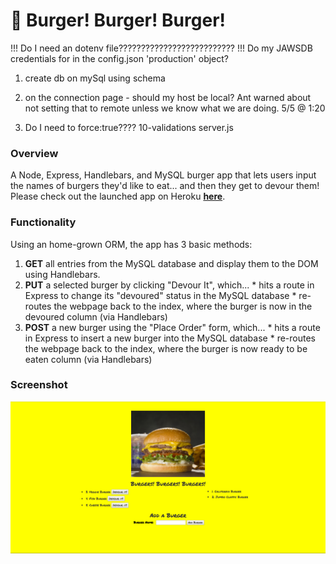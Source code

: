 # :hamburger: Burger! Burger! Burger!

!!! Do I need an dotenv file??????????????????????????
!!! Do my JAWSDB credentials for in the config.json 'production' object?
1. create db on mySql using schema
2. on the connection page - should my host be local?  Ant warned about not setting that to remote unless we know what we are doing.  5/5 @ 1:20

4. Do I need to force:true????  10-validations server.js

### Overview

A Node, Express, Handlebars, and MySQL burger app that lets users input the names of burgers they'd like to eat... and then they get to devour them! Please check out the launched app on Heroku <strong>[here](https://ancient-reef-11912.herokuapp.com/)</strong>. 

### Functionality
Using an home-grown ORM, the app has 3 basic methods:
  1. <strong>GET</strong> all entries from the MySQL database and display them to the DOM using Handlebars.
  2. <strong>PUT</strong> a selected burger by clicking "Devour It", which...
    * hits a route in Express to change its "devoured" status in the MySQL database
    * re-routes the webpage back to the index, where the burger is now in the devoured column (via Handlebars)
  3. <strong>POST</strong> a new burger using the "Place Order" form, which...
    * hits a route in Express to insert a new burger into the MySQL database
    * re-routes the webpage back to the index, where the burger is now ready to be eaten column (via Handlebars)

### Screenshot
![Full Size](public/assets/image/burger_screen_shot.png)

